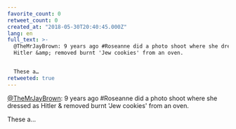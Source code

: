 ```yaml
---
favorite_count: 0
retweet_count: 0
created_at: "2018-05-30T20:40:45.000Z"
lang: en
full_text: >-
  @TheMrJayBrown: 9 years ago #Roseanne did a photo shoot where she dressed as
  Hitler &amp; removed burnt 'Jew cookies' from an oven.


  These a…
retweeted: true
---
```


[@TheMrJayBrown](https://twitter.com/TheMrJayBrown): 9 years ago #Roseanne did a
photo shoot where she dressed as Hitler &amp; removed burnt 'Jew cookies' from
an oven.

These a…
